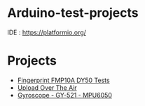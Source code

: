 # Arduino-test-projects

IDE : https://platformio.org/

# Projects

- [Fingerprint FMP10A DY50 Tests](./NodeMcuFingerprint)
- [Upload Over The Air](./NodeMcuOTA)
- [Gyroscope - GY-521 - MPU6050](./Gy521)